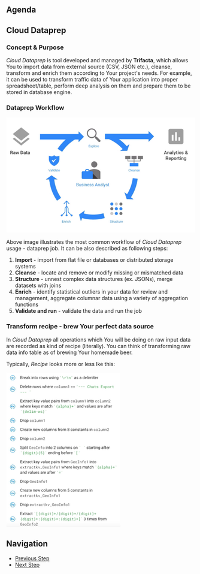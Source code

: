 ## Agenda

## Cloud Dataprep

### Concept & Purpose
*Cloud Dataprep* is tool developed and managed by **Trifacta**, which allows You to import data from external source (CSV, JSON etc.), cleanse, transform and enrich them according to Your project's needs.
For example, it can be used to transform traffic data of Your application into proper spreadsheet/table, perform deep analysis on them and prepare them to be stored in database engine.

### Dataprep Workflow
![Application Flow](https://github.com/gft-academy-pl/gcp-data-analysis-with-bigquery/blob/master/assets/dataprep_appflow.png)

Above image illustrates the most common workflow of *Cloud Dataprep* usage - dataprep job.
It can be also described as following steps:

1. **Import** - import from flat file or databases or distributed storage systems
2. **Cleanse** - locate and remove or modify missing or mismatched data
3. **Structure** - unnest complex data structures (ex. JSONs), merge datasets with joins
4. **Enrich** - identify statistical outliers in your data for review and management, aggregate columnar data using a variety of aggregation functions
5. **Validate and run** - validate the data and run the job

### Transform recipe - brew Your perfect data source

In *Cloud Dataprep* all operations which You will be doing on raw input data are recorded as kind of recipe (literally). 
You can think of transforming raw data info table as of brewing Your homemade beer.

Typically, *Recipe* looks more or less lke this:

![Recipe Example](https://github.com/gft-academy-pl/gcp-data-analysis-with-bigquery/blob/master/assets/dataprep_recipe.png)


## Navigation

- [Previous Step](./03-data-studio.md)
- [Next Step](./05-cloud-functions.md)

